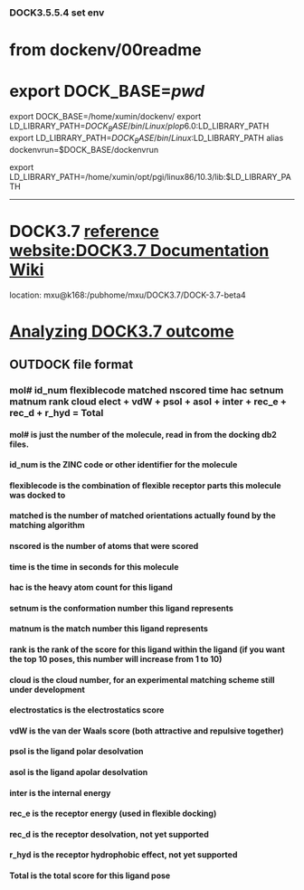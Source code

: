 ### DOCK3.5.5.4 set env

# from dockenv/00readme
# export DOCK_BASE=***pwd***
export DOCK_BASE=/home/xumin/dockenv/
export LD_LIBRARY_PATH=$DOCK_BASE/bin/Linux/plop6.0:$LD_LIBRARY_PATH
export LD_LIBRARY_PATH=$DOCK_BASE/bin/Linux:$LD_LIBRARY_PATH
alias dockenvrun=$DOCK_BASE/dockenvrun

export LD_LIBRARY_PATH=/home/xumin/opt/pgi/linux86/10.3/lib:$LD_LIBRARY_PATH
**************************
# DOCK3.7 [reference website:DOCK3.7 Documentation Wiki](https://sites.google.com/site/dock37wiki/)
location: mxu@k168:/pubhome/mxu/DOCK3.7/DOCK-3.7-beta4

# [Analyzing DOCK3.7 outcome](https://sites.google.com/site/dock37wiki/home/analyzing-dock3-7-results)
## OUTDOCK file format
### mol# id_num flexiblecode matched nscored time hac setnum matnum rank cloud elect + vdW + psol + asol + inter + rec_e + rec_d + r_hyd = Total
#### mol# is just the number of the molecule, read in from the docking db2 files.
#### id_num is the ZINC code or other identifier for the molecule
#### flexiblecode is the combination of flexible receptor parts this molecule was docked to
#### matched is the number of matched orientations actually found by the matching algorithm
#### nscored is the number of atoms that were scored
#### time is the time in seconds for this molecule
#### hac is the heavy atom count for this ligand
#### setnum is the conformation number this ligand represents
#### matnum is the match number this ligand represents
#### rank is the rank of the score for this ligand within the ligand (if you want the top 10 poses, this number will increase from 1 to 10)
#### cloud is the cloud number, for an experimental matching scheme still under development
#### electrostatics is the electrostatics score
#### vdW is the van der Waals score (both attractive and repulsive together)
#### psol is the ligand polar desolvation
#### asol is the ligand apolar desolvation
#### inter is the internal energy
#### rec_e is the receptor energy (used in flexible docking)
#### rec_d is the receptor desolvation, not yet supported
#### r_hyd is the receptor hydrophobic effect, not yet supported
#### Total is the total score for this ligand pose
